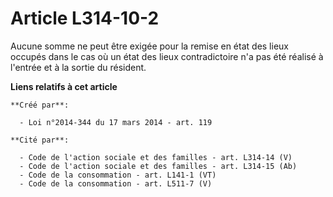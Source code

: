 # Article L314-10-2

Aucune somme ne peut être exigée pour la remise en état des lieux occupés dans le cas où un état des lieux contradictoire n'a
pas été réalisé à l'entrée et à la sortie du résident.

**Liens relatifs à cet article**

	**Créé par**:

	  - Loi n°2014-344 du 17 mars 2014 - art. 119

	**Cité par**:

	  - Code de l'action sociale et des familles - art. L314-14 (V)
	  - Code de l'action sociale et des familles - art. L314-15 (Ab)
	  - Code de la consommation - art. L141-1 (VT)
	  - Code de la consommation - art. L511-7 (V)
